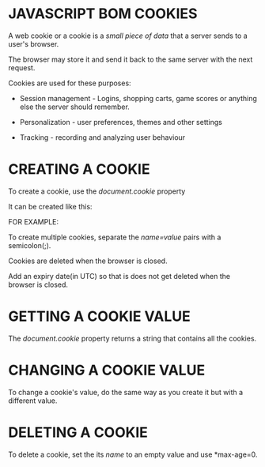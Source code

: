 # JAVASCRIPT BOM COOKIES
A web cookie or a cookie is a *small piece of data* that a server sends to a user's browser.

The browser may store it and send it back to the same server with the next request.

Cookies are used for these purposes:

* Session management - Logins, shopping carts, game scores or anything else the server should remember.

* Personalization - user preferences, themes and other settings
 
* Tracking - recording and analyzing user behaviour

# CREATING A COOKIE
To create a cookie, use the *document.cookie* property

It can be created like this:

<script>
    document.cookie = "name=value";
</script>

FOR EXAMPLE:

<script>
    document.cookie = "firstName=Ayo";
</script>

To create multiple cookies, separate the *name=value* pairs with a semicolon(;).

<script>
    document.cookie = "firstName=Ayo; lastName=Deji";
</script>

Cookies are deleted when the browser is closed.

Add an expiry date(in UTC) so that is does not get deleted when the browser is closed.

<script>
    document.cookie = "firstName=Ayo; lastName=Deji, expires=Mon, 21 Apr 2025 12:00:00 UTC";
</script>


# GETTING A COOKIE VALUE
The *document.cookie* property returns a string that contains all the cookies.

<script>
    //returns a string containing all cookies
    const cookies = document.cookie;
</script>

# CHANGING A COOKIE VALUE
To change a cookie's value, do the same way as you create it but with a different value.

<script>
    document.cookie = "firstName=AOT;
</script>

# DELETING A COOKIE
To delete a cookie, set the its *name* to an empty value and use *max-age=0.

<script>
    document.cookie = "firstName=; max-age=0";
</script>